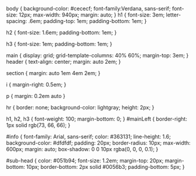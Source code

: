 body {
    background-color: #cececf;
    font-family:Verdana, sans-serif;
    font-size: 12px;
    max-width: 940px;
    margin: auto;
}
h1 {
    font-size: 3em;
    letter-spacing: .6em;
    padding-top: 1em;
    padding-bottom: 1em;
}

h2 {
    font-size: 1.6em;
    padding-bottom: 1em;
}

h3 {
    font-size: 1em;
    padding-bottom: 1em;
}

main { 
    display: grid;
    grid-template-columns: 40% 60%;
    margin-top: 3em;
}
header {
    text-align: center;
    margin: auto 2em;
}

section {
    margin: auto 1em 4em 2em;
}

i {
    margin-right: 0.5em;
}

p {
    margin: 0.2em auto
}

hr {
    border: none;
    background-color: lightgray;
    height: 2px;
}

h1, h2, h3 {
    font-weight: 100;
    margin-bottom: 0;
}
#mainLeft {
    border-right: 1px solid rgb(73, 66, 66);
}


#info {
    font-family: Arial, sans-serif;
    color: #363131;
    line-height: 1.6;
    background-color: #dfdfdf;
    padding: 20px;
    border-radius: 10px;
    max-width: 600px;
    margin: auto;
    box-shadow: 0 0 10px rgba(0, 0, 0, 0.1);
}

#sub-head {
    color: #051b94;
    font-size: 1.2em;
    margin-top: 20px;
    margin-bottom: 10px;
    border-bottom: 2px solid #0056b3;
    padding-bottom: 5px;
}
